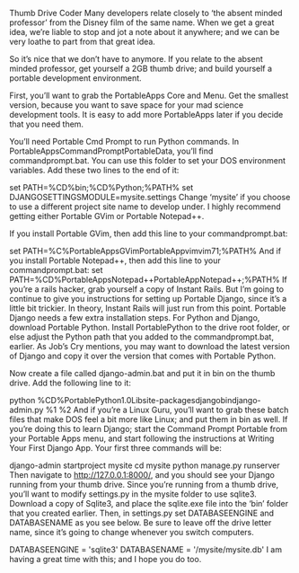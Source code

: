 

Thumb Drive Coder
Many developers relate closely to ‘the absent minded professor’ from the Disney film of the same name. When we get a great idea, we’re liable to stop and jot a note about it anywhere; and we can be very loathe to part from that great idea.

So it’s nice that we don’t have to anymore. If you relate to the absent minded professor, get yourself a 2GB thumb drive; and build yourself a portable development environment.

First, you’ll want to grab the PortableApps Core and Menu. Get the smallest version, because you want to save space for your mad science development tools. It is easy to add more PortableApps later if you decide that you need them.

You’ll need Portable Cmd Prompt to run Python commands. In PortableAppsCommandPromptPortableData, you’ll find commandprompt.bat. You can use this folder to set your DOS environment variables. Add these two lines to the end of it:

set PATH=%CD%bin;%CD%Python;%PATH%
set DJANGOSETTINGSMODULE=mysite.settings
Change ‘mysite’ if you choose to use a different project site name to develop under.
I highly recommend getting either Portable GVim or Portable Notepad++.

If you install Portable GVim, then add this line to your commandprompt.bat:

set PATH=%C%PortableAppsGVimPortableAppvimvim71;%PATH%
And if you install Portable Notepad++, then add this line to your commandprompt.bat:
set PATH=%CD%PortableAppsNotepad++PortableAppNotepad++;%PATH%
If you’re a rails hacker, grab yourself a copy of Instant Rails. But I’m going to continue to give you instructions for setting up Portable Django, since it’s a little bit trickier. In theory, Instant Rails will just run from this point. Portable Django needs a few extra installation steps.
For Python and Django, download Portable Python. Install PortablePython to the drive root folder, or else adjust the Python path that you added to the commandprompt.bat, earlier. As Job’s Cry mentions, you may want to download the latest version of Django and copy it over the version that comes with Portable Python.

Now create a file called django-admin.bat and put it in bin on the thumb drive. Add the following line to it:

python %CD%PortablePython1.0Libsite-packagesdjangobindjango-admin.py %1 %2
And if you’re a Linux Guru, you’ll want to grab these batch files that make DOS feel a bit more like Linux; and put them in bin as well.
If you’re doing this to learn Django; start the Command Prompt Portable from your Portable Apps menu, and start following the instructions at Writing Your First Django App. Your first three commands will be:

django-admin startproject mysite
cd mysite
python manage.py runserver
Then navigate to http://127.0.0.1:8000/, and you should see your Django running from your thumb drive.
Since you’re running from a thumb drive, you’ll want to modify settings.py in the mysite folder to use sqlite3. Download a copy of Sqlite3, and place the sqlite.exe file into the ‘bin’ folder that you created earlier. Then, in settings.py set DATABASEENGINE and DATABASENAME as you see below. Be sure to leave off the drive letter name, since it’s going to change whenever you switch computers.

DATABASEENGINE = 'sqlite3'
DATABASENAME = '/mysite/mysite.db'
I am having a great time with this; and I hope you do too.